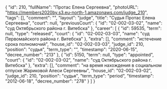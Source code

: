 {
    "id": 210,
    "fullName": "Протас Елена Сергеевна",
    "photoURL": "https://members2020by.s3.eu-north-1.amazonaws.com/judge_210",
    "tags": [],
    "comment": "",
    "layout": "judge",
    "title": "Судья Протас Елена Сергеевна",
    "court": null,
    "previousCourt": {
        "id": "02-002-03-02",
        "name": "суд Октябрьского района г. Витебска"
    },
    "career": [
        {
            "id": 59535,
            "term": null,
            "type": "released",
            "court": {
                "id": "02-002-03-03",
                "name": "суд Первомайского района г. Витебска"
            },
            "extra": [],
            "comment": "истечение срока полномочий",
            "house_id": "02-002-03-03",
            "judge_id": 210,
            "position": "судья",
            "term_type": "",
            "timestamp": "2020-06-15",
            "decree_number": "213"
        },
        {
            "id": 5150,
            "term": null,
            "type": "appointed",
            "court": {
                "id": "02-002-03-02",
                "name": "суд Октябрьского района г. Витебска"
            },
            "extra": [],
            "comment": "на время нахождения в социальном отпуске Жариковой Алеси Сергеевны",
            "house_id": "02-002-03-02",
            "judge_id": 210,
            "position": "судья",
            "term_type": "period",
            "timestamp": "2012-06-18",
            "decree_number": "278"
        }
    ]
}